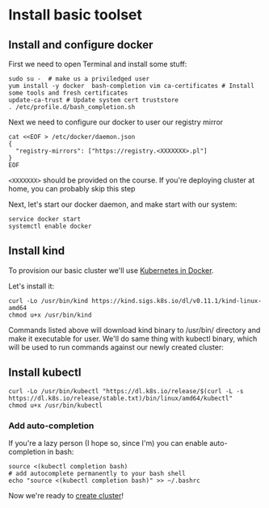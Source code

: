 # Install basic toolset

## Install and configure docker

First we need to open Terminal and install some stuff:

```shell
sudo su -  # make us a priviledged user
yum install -y docker  bash-completion vim ca-certificates # Install some tools and fresh certificates
update-ca-trust # Update system cert truststore
. /etc/profile.d/bash_completion.sh
```

Next we need to configure our docker to user our registry mirror

```shell
cat <<EOF > /etc/docker/daemon.json
{
  "registry-mirrors": ["https://registry.<XXXXXXX>.pl"]
}
EOF
```

`<XXXXXXX>` should be provided on the course. If you're deploying cluster at home, you can probably skip this step

Next, let's start our docker daemon, and make start with our system:
```shell
service docker start
systemctl enable docker
```

## Install kind

To provision our basic cluster we'll use [Kubernetes in Docker](https://kind.sigs.k8s.io/).

Let's install it:
```shell
curl -Lo /usr/bin/kind https://kind.sigs.k8s.io/dl/v0.11.1/kind-linux-amd64
chmod u+x /usr/bin/kind
```
Commands listed above will download kind binary to /usr/bin/ directory and make it executable for user. We'll do same thing with kubectl binary, which will be used to run commands against our newly created cluster:

## Install kubectl

```shell
curl -Lo /usr/bin/kubectl "https://dl.k8s.io/release/$(curl -L -s https://dl.k8s.io/release/stable.txt)/bin/linux/amd64/kubectl"
chmod u+x /usr/bin/kubectl
```

### Add auto-completion

If you're a lazy person (I hope so, since I'm) you can enable auto-completion in bash:
```shell
source <(kubectl completion bash) 
# add autocomplete permanently to your bash shell
echo "source <(kubectl completion bash)" >> ~/.bashrc
```


Now we're ready to [create cluster](DEPLOY_CLUSTER.md)!